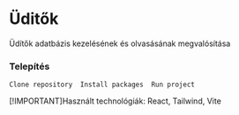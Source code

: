 # Üditők
Üdítők adatbázis kezelésének és olvasásának megvalósítása

### Telepítés
`Clone repository  Install packages  Run project`

[!IMPORTANT]Használt technológiák: React, Tailwind, Vite 
